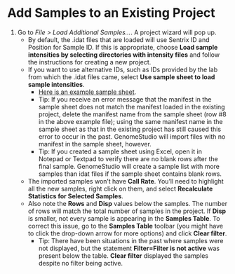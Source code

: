 # Add Samples to an Existing Project

1. Go to *File > Load Additional Samples…*. A project wizard will pop up.
    * By default, the .idat files that are loaded will use Sentrix ID and Position for Sample ID. If this is appropriate, choose **Load sample intensities by selecting directories with intensity files** and follow the instructions for creating a new project.
    * If you want to use alternative IDs, such as IDs provided by the lab from which the .idat files came, select **Use sample sheet to load sample intensities**.
      * [Here is an example sample sheet](https://drive.google.com/file/d/1SmYdfxypcehi7kWSZ-iN-2vnGztKyKEx/view).
      * Tip: If you receive an error message that the manifest in the sample sheet does not match the manifest loaded in the existing project, delete the manifest name from the sample sheet (row #8 in the above example file); using the same manifest name in the sample sheet as that in the existing project has still caused this error to occur in the past. GenomeStudio will import files with no manifest in the sample sheet, however.
      * Tip: If you created a sample sheet using Excel, open it in Notepad or Textpad to verify there are no blank rows after the final sample. GenomeStudio will create a sample list with more samples than idat files if the sample sheet contains blank rows.
    * The imported samples won’t have **Call Rate**. You’ll need to highlight all the new samples, right click on them, and select **Recalculate Statistics for Selected Samples**.
    * Also note the **Rows** and **Disp** values below the samples. The number of rows will match the total number of samples in the project. If **Disp** is smaller, not every sample is appearing in the **Samples Table**. To correct this issue, go to the **Samples Table** toolbar (you might have to click the drop-down arrow for more options) and click **Clear filter**.
      * Tip: There have been situations in the past where samples were not displayed, but the statement **Filter=Filter is not active** was present below the table. **Clear filter** displayed the samples despite no filter being active.
